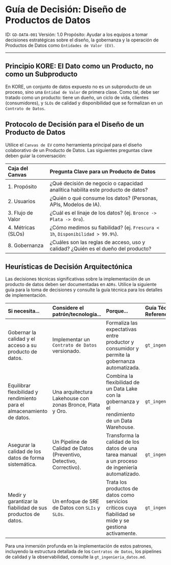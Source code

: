 # Guía de Decisión: Diseño de Productos de Datos

ID: `GD-DATA-001`
Versión: 1.0
Propósito: Ayudar a los equipos a tomar decisiones estratégicas sobre el diseño, la gobernanza y la operación de Productos de Datos como `Entidades de Valor (EV)`.

---

## Principio KORE: El Dato como un Producto, no como un Subproducto

En KORE, un conjunto de datos expuesto no es un subproducto de un proceso, sino una `Entidad de Valor` de primera clase. Como tal, debe ser tratado como un producto: tiene un dueño, un ciclo de vida, clientes (consumidores), y `SLOs` de calidad y disponibilidad que se formalizan en un `Contrato de Datos`.

## Protocolo de Decisión para el Diseño de un Producto de Datos

Utilice el `Canvas de EV` como herramienta principal para el diseño colaborativo de un Producto de Datos. Las siguientes preguntas clave deben guiar la conversación:

| Caja del Canvas | Pregunta Clave para un Producto de Datos |
| :--- | :--- |
| 1. Propósito | ¿Qué decisión de negocio o capacidad analítica habilita este producto de datos? |
| 2. Usuarios | ¿Quién o qué consume los datos? (Personas, APIs, Modelos de IA). |
| 3. Flujo de Valor | ¿Cuál es el linaje de los datos? (ej. `Bronce -> Plata -> Oro`). |
| 4. Métricas (SLOs) | ¿Cómo medimos su fiabilidad? (ej. `Frescura < 1h`, `Disponibilidad > 99.9%`). |
| 8. Gobernanza | ¿Cuáles son las reglas de acceso, uso y calidad? ¿Quién es el dueño del producto? |

## Heurísticas de Decisión Arquitectónica

Las decisiones técnicas significativas sobre la implementación de un producto de datos deben ser documentadas en `ADRs`. Utilice la siguiente guía para la toma de decisiones y consulte la guía técnica para los detalles de implementación.

| Si necesita... | Considere el patrón/tecnología... | Porque... | Guía Técnica de Referencia |
| :--- | :--- | :--- | :--- |
| Gobernar la calidad y el acceso a su producto de datos. | Implementar un `Contrato de Datos` versionado. | Formaliza las expectativas entre productor y consumidor y permite la gobernanza automatizada. | `gt_ingenieria_datos.md` |
| Equilibrar flexibilidad y rendimiento para el almacenamiento de datos. | Una arquitectura Lakehouse con zonas Bronce, Plata y Oro. | Combina la flexibilidad de un Data Lake con la gobernanza y el rendimiento de un Data Warehouse. | `gt_ingenieria_datos.md` |
| Asegurar la calidad de los datos de forma sistemática. | Un Pipeline de Calidad de Datos (Preventivo, Detectivo, Correctivo). | Transforma la calidad de los datos de una tarea manual a un proceso de ingeniería automatizado. | `gt_ingenieria_datos.md` |
| Medir y garantizar la fiabilidad de sus productos de datos. | Un enfoque de SRE de Datos con `SLIs` y `SLOs`. | Trata los productos de datos como servicios críticos cuya fiabilidad se mide y se gestiona activamente. | `gt_ingenieria_datos.md` |

Para una inmersión profunda en la implementación de estos patrones, incluyendo la estructura detallada de los `Contratos de Datos`, los pipelines de calidad y la observabilidad, consulte la `gt_ingenieria_datos.md`.
